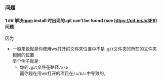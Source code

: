 
###  问题

#### 1 ## 解决[npm](https://so.csdn.net/so/search?q=npm&spm=1001.2101.3001.7020) install 时出现的.git can‘t be found (see https://git.io/Jc3F9)问题

因为

- 一般来说就是你使用ws打开的文件夹位置中不是`.git`文件夹的所在的文件夹相同的位置  
    举个例子就是:
    - 你的`.git`文件在路径`/a/b`  
        而你现在用ws打开的项目在`/a/b/c`中导致的,

